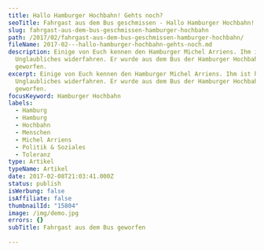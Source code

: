 ```yaml
---
title: Hallo Hamburger Hochbahn! Gehts noch?
seoTitle: Fahrgast aus dem Bus geschmissen - Hallo Hamburger Hochbahn! Geht's noch?
slug: fahrgast-aus-dem-bus-geschmissen-hamburger-hochbahn
path: /2017/02/fahrgast-aus-dem-bus-geschmissen-hamburger-hochbahn/
fileName: 2017-02---hallo-hamburger-hochbahn-gehts-noch.md
description: Einige von Euch kennen den Hamburger Michel Arriens. Ihm ist heute
  Unglaubliches widerfahren. Er wurde aus dem Bus der Hamburger Hochbahn
  geworfen.
excerpt: Einige von Euch kennen den Hamburger Michel Arriens. Ihm ist heute
  Unglaubliches widerfahren. Er wurde aus dem Bus der Hamburger Hochbahn
  geworfen.
focusKeyword: Hamburger Hochbahn
labels:
  - Hamburg
  - Hamburg
  - Hochbahn
  - Menschen
  - Michel Arriens
  - Politik & Soziales
  - Toleranz
type: Artikel
typeName: Artikel
date: 2017-02-08T21:03:41.000Z
status: publish
isWerbung: false
isAffiliate: false
thumbnailId: "15804"
image: /img/demo.jpg
errors: {}
subTitle: Fahrgast aus dem Bus geworfen
  
---
```



  